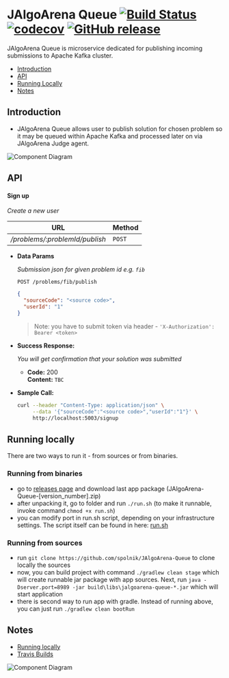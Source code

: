 # JAlgoArena Queue [![Build Status](https://travis-ci.org/spolnik/JAlgoArena-Queue.svg?branch=master)](https://travis-ci.org/spolnik/JAlgoArena-Queue) [![codecov](https://codecov.io/gh/spolnik/JAlgoArena-Queue/branch/master/graph/badge.svg)](https://codecov.io/gh/spolnik/JAlgoArena-Queue) [![GitHub release](https://img.shields.io/github/release/spolnik/jalgoarena-queue.svg)]()

JAlgoArena Queue is microservice dedicated for publishing incoming submissions to Apache Kafka cluster.

- [Introduction](#introduction)
- [API](#api)
- [Running Locally](#running-locally)
- [Notes](#notes)

## Introduction

- JAlgoArena Queue allows user to publish solution for chosen problem so it may be queued within Apache Kafka and processed later on via JAlgoArena Judge agent.

![Component Diagram](https://github.com/spolnik/JAlgoArena-Queue/raw/master/design/component_diagram.png)

## API

#### Sign up

  _Create a new user_

|URL|Method|
|---|------|
|_/problems/:problemId/publish_|`POST`|

* **Data Params**

  _Submission json for given problem id e.g. `fib`_
  
  `POST /problems/fib/publish`
  
  ```json
  {
    "sourceCode": "<source code>",
    "userId": "1"
  }
  ```

  > Note: you have to submit token via header - `'X-Authorization': Bearer <token>`

* **Success Response:**

  _You will get confirmation that your solution was submitted_

  * **Code:** 200 <br />
    **Content:** `TBC`


* **Sample Call:**

  ```bash
  curl --header "Content-Type: application/json" \
       --data '{"sourceCode":"<source code>","userId":"1"}' \
       http://localhost:5003/signup
  ```

## Running locally

There are two ways to run it - from sources or from binaries.

### Running from binaries
- go to [releases page](https://github.com/spolnik/JAlgoArena-Queue/releases) and download last app package (JAlgoArena-Queue-[version_number].zip)
- after unpacking it, go to folder and run `./run.sh` (to make it runnable, invoke command `chmod +x run.sh`)
- you can modify port in run.sh script, depending on your infrastructure settings. The script itself can be found in here: [run.sh](run.sh)

### Running from sources
- run `git clone https://github.com/spolnik/JAlgoArena-Queue` to clone locally the sources
- now, you can build project with command `./gradlew clean stage` which will create runnable jar package with app sources. Next, run `java -Dserver.port=8989 -jar build\libs\jalgoarena-queue-*.jar` which will start application
- there is second way to run app with gradle. Instead of running above, you can just run `./gradlew clean bootRun`

## Notes
- [Running locally](https://github.com/spolnik/jalgoarena/wiki)
- [Travis Builds](https://travis-ci.org/spolnik)

![Component Diagram](https://github.com/spolnik/JAlgoArena/raw/master/design/JAlgoArena_Logo.png)
